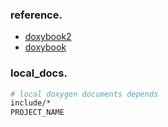 

### reference.

- [doxybook2](https://github.com/matusnovak/doxybook2.git)
- [doxybook](https://github.com/alandefreitas/doxybook.git)

### local_docs.

```sh
# local doxygen documents depends 
include/*
PROJECT_NAME
```